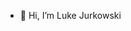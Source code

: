 - 👋 Hi, I’m Luke Jurkowski

<!---
LukeJurkowski/LukeJurkowski is a ✨ special ✨ repository because its `README.md` (this file) appears on your GitHub profile.
You can click the Preview link to take a look at your changes.
--->
